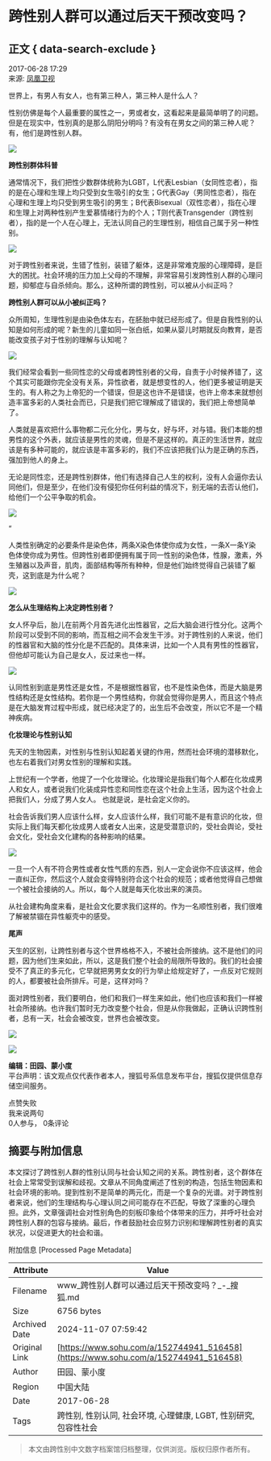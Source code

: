 # 跨性别人群可以通过后天干预改变吗？

## 正文 { data-search-exclude }


2017-06-28 17:29  
来源: [凤凰卫视](https://www.sohu.com/a/152744941_516458?spm=smpc.content-abroad.content.1.1730966166604JWQVI7o)  

世界上，有男人有女人，也有第三种人，第三种人是什么人？

性别仿佛是每个人最重要的属性之一，男或者女，这看起来是最简单明了的问题。但是在现实中，性别真的是那么阴阳分明吗？有没有在男女之间的第三种人呢？有，他们是跨性别人群。

![](http://img.mp.itc.cn/upload/20170628/658161cab5d44e898292226d19ff047b_th.jpg)

**跨性别群体科普**

通常情况下，我们把性少数群体统称为LGBT，L代表Lesbian（女同性恋者），指的是在心理和生理上均只受到女生吸引的女生；G代表Gay（男同性恋者），指在心理和生理上均只受到男生吸引的男生；B代表Bisexual（双性恋者），指在心理和生理上对两种性别产生爱慕情绪行为的个人；T则代表Transgender（跨性别者），指的是一个人在心理上，无法认同自己的生理性别，相信自己属于另一种性别。

![](http://img.mp.itc.cn/upload/20170628/d329330801664243a436bcd1da7fcfb1_th.jpg)

对于跨性别者来说，生错了性别，装错了躯体，这是非常难克服的心理障碍，是巨大的困扰。社会环境的压力加上父母的不理解，非常容易引发跨性别人群的心理问题，抑郁症与自杀倾向。那么，这种所谓的跨性别，可以被从小纠正吗？

**跨性别人群可以从小被纠正吗？**

众所周知，生理性别是由染色体左右，在胚胎中就已经形成了。但是自我性别的认知是如何形成的呢？新生的儿童如同一张白纸，如果从婴儿时期就反向教育，是否能改变孩子对于性别的理解与认知呢？

![](http://img.mp.itc.cn/upload/20170628/b8bd103fbf5e45768fda21852fa22837_th.jpg)

我们经常会看到一些同性恋的父母或者跨性别者的父母，自责于小时候养错了，这个其实可能跟你完全没有关系，异性欲者，就是想变性的人，他们更多被证明是天生的。有人称之为上帝犯的一个错误，但是这也许不是错误，也许上帝本来就想创造丰富多彩的人类社会而已，只是我们把它理解成了错误的，我们把上帝想简单了。

人类就是喜欢把什么事物都二元化分化，男与女，好与坏，对与错。我们本能的想男性的这个外表，就应该是男性的灵魂，但是不是这样的。真正的生活世界，就应该是有多种可能的，就应该是丰富多彩的，我们不应该把我们认为是正确的东西，强加到他人的身上。

无论是同性恋，还是跨性别群体，他们有选择自己人生的权利，没有人会逼你去认同他们，但是至少，在他们没有侵犯你任何利益的情况下，别无端的去否认他们，给他们一个公平争取的机会。

![](http://img.mp.itc.cn/upload/20170628/2d43e1835e5f4f439e4407efe0a404c1.jpg)

“

人类性别确定的必要条件是染色体，两条X染色体使你成为女性，一条X一条Y染色体使你成为男性。但跨性别者即便拥有属于同一性别的染色体，性腺，激素，外生殖器以及声音，肌肉，面部结构等所有种种，但是他们始终觉得自己装错了躯壳，这到底是为什么呢？

![](http://img.mp.itc.cn/upload/20170628/b1d237bd00a34c09ae019c438ca2291d_th.jpg)

**怎么从生理结构上决定跨性别者？**

女人怀孕后，胎儿在前两个月首先进化出性器官，之后大脑会进行性分化。这两个阶段可以受到不同的影响，而互相之间不会发生干涉。对于跨性别的人来说，他们的性器官和大脑的性分化是不匹配的。具体来讲，比如一个人具有男性的性器官，但他却可能认为自己是女人，反过来也一样。

![](http://img.mp.itc.cn/upload/20170628/2fe8aca7d8ba4341b341b2b374b74798_th.jpg)

认同性别到底是男性还是女性，不是根据性器官，也不是性染色体，而是大脑是男性结构还是女性结构。若你是一个男性结构，你就会觉得你是男人，而且这个特点是在大脑发育过程中形成，就已经决定了的，出生后不会改变，所以它不是一个精神疾病。

**化妆理论与性别认知**

先天的生物因素，对性别与性别认知起着关键的作用，然而社会环境的潜移默化，也左右着我们对男女性别的理解和实践。

上世纪有一个学者，他提了一个化妆理论。化妆理论是指我们每个人都在化妆成男人和女人，或者说我们化装成异性恋和同性恋在这个社会上生活，因为这个社会上把我们人，分成了男人女人。 也就是说，是社会定义你的。

社会告诉我们男人应该什么样，女人应该什么样，我们可能不是有意识的化妆，但实际上我们每天都化妆成男人或者女人出来，这是受潜意识的，受社会舆论，受社会文化，受社会文化建构的各种影响的结果。

![](http://img.mp.itc.cn/upload/20170628/8cc946c970bf4a4fb7b51de20c93f229_th.jpg)

一旦一个人有不符合男性或者女性气质的东西，别人一定会说你不应该这样，他会一直纠正你，然后这个人就会变得特别符合这个社会的规范；或者他觉得自己想做一个被社会接纳的人。所以，每个人就是每天化妆出来的演员。

从社会建构角度来看，是社会文化要求我们这样的。作为一名顺性别者，我们很难了解被禁锢在异性躯壳中的感受。

**尾声**

天生的区别，让跨性别者与这个世界格格不入，不被社会所接纳。这不是他们的问题，因为他们生来如此，所以，这是我们整个社会的局限所导致的。我们的社会接受不了真正的多元化，它早就把男男女女的行为举止给规定好了，一点反对它规则的人，都要被社会所排斥。可是，这样对吗？

面对跨性别者，我们要明白，他们和我们一样生来如此，他们也应该和我们一样被社会所接纳。也许我们暂时无力改变整个社会，但是从你我做起，正确认识跨性别者，总有一天，社会会被改变，世界也会被改变。

![](http://img.mp.itc.cn/upload/20170628/8fff8cdf59dc4fd296426eb5aebf4f38_th.jpg)

![](http://img.mp.itc.cn/upload/20170628/f662d43724a54b8992c200e0466dd73e_th.jpg)

**编辑：田园、蒙小度**  
平台声明：该文观点仅代表作者本人，搜狐号系信息发布平台，搜狐仅提供信息存储空间服务。  

点赞失败  
我来说两句  
0人参与， 0条评论  

## 摘要与附加信息

<!-- tcd_abstract -->
本文探讨了跨性别人群的性别认同与社会认知之间的关系。跨性别者，这个群体在社会上常常受到误解和歧视。文章从不同角度阐述了性别的构造，包括生物因素和社会环境的影响。提到性别不是简单的两元化，而是一个复杂的光谱。对于跨性别者来说，他们的生理结构与心理认同之间可能存在不匹配，导致了深重的心理负担。此外，文章强调社会对性别角色的刻板印象给个体带来的压力，并呼吁社会对跨性别人群的包容与接纳。最后，作者鼓励社会应努力识别和理解跨性别者的真实状况，以促进更大的社会和谐。
<!-- tcd_abstract_end -->

附加信息 [Processed Page Metadata]

| Attribute       | Value                                  |
|-----------------|----------------------------------------|
| Filename        | www_跨性别人群可以通过后天干预改变吗？_-_搜狐.md                             |
| Size            | 6756 bytes                           |
| Archived Date   | 2024-11-07 07:59:42                             |
| Original Link   | [https://www.sohu.com/a/152744941_516458](https://www.sohu.com/a/152744941_516458)                       |
| Author          | 田园、蒙小度                               |
| Region          | 中国大陆                               |
| Date            | 2017-06-28                                 |
| Tags            | 跨性别, 性别认同, 社会环境, 心理健康, LGBT, 性别研究, 包容性社会                                 |
>
> 本文由跨性别中文数字档案馆归档整理，仅供浏览。版权归原作者所有。
>